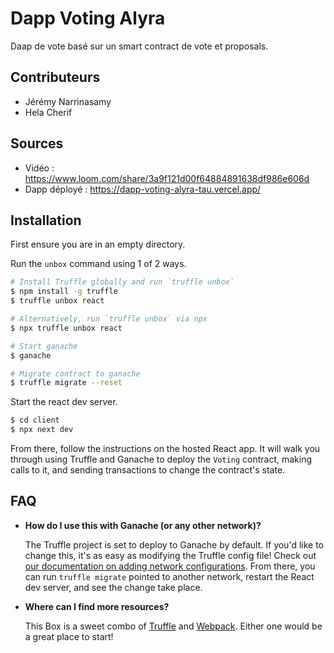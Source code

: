 # Dapp Voting Alyra

Daap de vote basé sur un smart contract de vote et proposals.

## Contributeurs

- Jérémy Narrinasamy
- Hela Cherif

## Sources
- Vidéo : https://www.loom.com/share/3a9f121d00f64884891638df986e606d
- Dapp déployé : https://dapp-voting-alyra-tau.vercel.app/

## Installation

First ensure you are in an empty directory.

Run the `unbox` command using 1 of 2 ways.

```sh
# Install Truffle globally and run `truffle unbox`
$ npm install -g truffle
$ truffle unbox react
```

```sh
# Alternatively, run `truffle unbox` via npx
$ npx truffle unbox react
```

```sh
# Start ganache
$ ganache
```

```sh
# Migrate contract to ganache
$ truffle migrate --reset
```

Start the react dev server.

```sh
$ cd client
$ npx next dev
```

From there, follow the instructions on the hosted React app. It will walk you through using Truffle and Ganache to deploy the `Voting` contract, making calls to it, and sending transactions to change the contract's state.

## FAQ

- __How do I use this with Ganache (or any other network)?__

  The Truffle project is set to deploy to Ganache by default. If you'd like to change this, it's as easy as modifying the Truffle config file! Check out [our documentation on adding network configurations](https://trufflesuite.com/docs/truffle/reference/configuration/#networks). From there, you can run `truffle migrate` pointed to another network, restart the React dev server, and see the change take place.

- __Where can I find more resources?__

  This Box is a sweet combo of [Truffle](https://trufflesuite.com) and [Webpack](https://webpack.js.org). Either one would be a great place to start!
